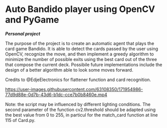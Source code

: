 # Auto Bandido player using OpenCV and PyGame

***Personal project***

The purpose of the project is to create an automatic agent that plays the card game Bandido. It is able to detect the cards passed by the user using OpenCV, recognize the move, and then implement a greedy algorithm to minimize the number of possible exits using the best card out of the three that compose the current deck. Possibile future implementations include the design of a better algorithm able to look some moves forward.

Credits to @EdjeElectronics for flattener function and card recognition.

https://user-images.githubusercontent.com/63108350/171954986-77d9d88e-0d7b-43d6-b1dc-cce7b0b8460e.mp4

Note: the script may be influenced by different lighting conditions. The second parameter of the function cv2.threshold should be adapted using the best value from 0 to 255, in particul for the match_card function at line 115 of Card.py.
